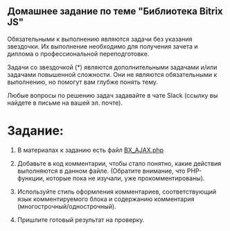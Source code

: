 ## Домашнее задание по теме "Библиотека Bitrix JS"

Обязательными к выполнению являются задачи без указания звездочки. Их выполнение необходимо для получения зачета и диплома о профессиональной переподготовке.

Задачи со звездочкой (*) являются дополнительными задачами и/или задачами повышенной сложности. Они не являются обязательными к выполнению, но помогут вам глубже понять тему.

Любые вопросы по решению задач задавайте в чате Slack (ссылку вы найдете в письме на вашей эл. почте).

# Задание:
1. В материалах к заданию есть файл [BX_AJAX.php](https://github.com/netology-code/bweb-homeworks/blob/main/3.%20BITRIX%20JS/BX_AJAX.php)

2. Добавьте в код комментарии, чтобы стало понятно, какие действия выполняются в данном файле.
(Обратите внимание, что PHP-функции, которые пока не изучали, уже прокомментированы).

3. Используйте стиль оформления комментариев, соответствующий язык комментируемого блока и содержанию комментария (многострочный/однострочный).

4. Пришлите готовый результат на проверку.
